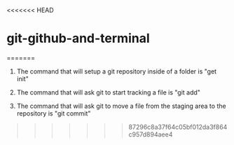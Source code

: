 <<<<<<< HEAD
# git-github-and-terminal
=======
1) The command that will setup a git repository inside of a folder is "get init"

2) The command that will ask git to start tracking a file is "git add"

3) The command that will ask git to move a file from the staging area to the repository is "git commit"
>>>>>>> 87296c8a37f64c05bf012da3f864c957d894aee4
